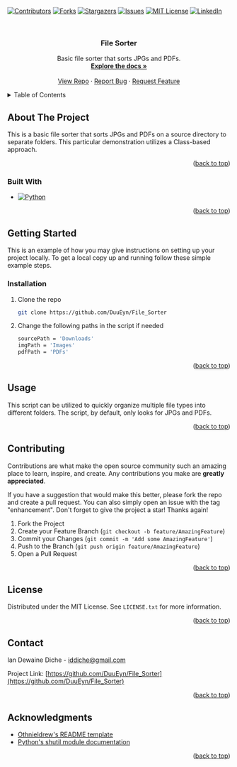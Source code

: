 <a name="readme-top"></a>

[![Contributors][contributors-shield]][contributors-url]
[![Forks][forks-shield]][forks-url]
[![Stargazers][stars-shield]][stars-url]
[![Issues][issues-shield]][issues-url]
[![MIT License][license-shield]][license-url]
[![LinkedIn][linkedin-shield]][linkedin-url]



<!-- PROJECT LOGO -->
<br />
<div align="center">
<h3 align="center">File Sorter</h3>

  <p align="center">
    Basic file sorter that sorts JPGs and PDFs. 
    <br />
    <a href="https://github.com/DuuEyn/File_Sorterr
"><strong>Explore the docs »</strong></a>
    <br />
    <br />
    <a href="https://github.com/DuuEyn/File_Sorterr
">View Repo</a>
    ·
    <a href="https://github.com/DuuEyn/File_Sorterr
/issues">Report Bug</a>
    ·
    <a href="https://github.com/DuuEyn/File_Sorterr
/issues">Request Feature</a>
  </p>
</div>



<!-- TABLE OF CONTENTS -->
<details>
  <summary>Table of Contents</summary>
  <ol>
    <li>
      <a href="#about-the-project">About The Project</a>
      <ul>
        <li><a href="#built-with">Built With</a></li>
      </ul>
    </li>
    <li>
      <a href="#getting-started">Getting Started</a>
      <ul>
        <li><a href="#prerequisites">Prerequisites</a></li>
        <li><a href="#installation">Installation</a></li>
      </ul>
    </li>
    <li><a href="#usage">Usage</a></li>
    <li><a href="#roadmap">Roadmap</a></li>
    <li><a href="#contributing">Contributing</a></li>
    <li><a href="#license">License</a></li>
    <li><a href="#contact">Contact</a></li>
    <li><a href="#acknowledgments">Acknowledgments</a></li>
  </ol>
</details>



<!-- ABOUT THE PROJECT -->
## About The Project

This is a basic file sorter that sorts JPGs and PDFs on a source directory to separate folders. This particular demonstration utilizes a Class-based approach.

<p align="right">(<a href="#readme-top">back to top</a>)</p>



### Built With

* [![Python][Python.org]][Python-url]

<p align="right">(<a href="#readme-top">back to top</a>)</p>



<!-- GETTING STARTED -->
## Getting Started

This is an example of how you may give instructions on setting up your project locally.
To get a local copy up and running follow these simple example steps.

### Installation

1. Clone the repo
   ```sh
   git clone https://github.com/DuuEyn/File_Sorter
   ```
2. Change the following paths in the script if needed
   ```sh
   sourcePath = 'Downloads'
   imgPath = 'Images'
   pdfPath = 'PDFs'
   ```

<p align="right">(<a href="#readme-top">back to top</a>)</p>



<!-- USAGE EXAMPLES -->
## Usage

This script can be utilized to quickly organize multiple file types into different folders. The script, by default, only looks for JPGs and PDFs.


<p align="right">(<a href="#readme-top">back to top</a>)</p>



<!-- CONTRIBUTING -->
## Contributing

Contributions are what make the open source community such an amazing place to learn, inspire, and create. Any contributions you make are **greatly appreciated**.

If you have a suggestion that would make this better, please fork the repo and create a pull request. You can also simply open an issue with the tag "enhancement".
Don't forget to give the project a star! Thanks again!

1. Fork the Project
2. Create your Feature Branch (`git checkout -b feature/AmazingFeature`)
3. Commit your Changes (`git commit -m 'Add some AmazingFeature'`)
4. Push to the Branch (`git push origin feature/AmazingFeature`)
5. Open a Pull Request

<p align="right">(<a href="#readme-top">back to top</a>)</p>



<!-- LICENSE -->
## License

Distributed under the MIT License. See `LICENSE.txt` for more information.

<p align="right">(<a href="#readme-top">back to top</a>)</p>



<!-- CONTACT -->
## Contact

Ian Dewaine Diche  - iddiche@gmail.com

Project Link: [https://github.com/DuuEyn/File_Sorter](https://github.com/DuuEyn/File_Sorter)

<p align="right">(<a href="#readme-top">back to top</a>)</p>



<!-- ACKNOWLEDGMENTS -->
## Acknowledgments

* [Othnieldrew's README template](https://github.com/othneildrew/Best-README-Template)
* [Python's shutil module documentation](https://docs.python.org/3/library/shutil.html)

<p align="right">(<a href="#readme-top">back to top</a>)</p>



<!-- MARKDOWN LINKS & IMAGES -->
<!-- https://www.markdownguide.org/basic-syntax/#reference-style-links -->
[contributors-shield]: https://img.shields.io/github/contributors/DuuEyn/File_Sorter.svg?style=for-the-badge
[contributors-url]: https://github.com/DuuEyn/File_Sorter/graphs/contributors
[forks-shield]: https://img.shields.io/github/forks/DuuEyn/File_Sorter.svg?style=for-the-badge
[forks-url]: https://github.com/DuuEyn/File_Sorter/network/members
[stars-shield]: https://img.shields.io/github/stars/DuuEyn/File_Sorter.svg?style=for-the-badge
[stars-url]: https://github.com/DuuEyn/File_Sorter/stargazers
[issues-shield]: https://img.shields.io/github/issues/DuuEyn/File_Sorter.svg?style=for-the-badge
[issues-url]: https://github.com/DuuEyn/File_Sorter/issues
[license-shield]: https://img.shields.io/github/license/DuuEyn/File_Sorter.svg?style=for-the-badge
[license-url]: https://github.com/DuuEyn/File_Sorter/blob/master/LICENSE.txt
[linkedin-shield]: https://img.shields.io/badge/-LinkedIn-black.svg?style=for-the-badge&logo=linkedin&colorB=555
[linkedin-url]: www.linkedin.com/in/ian-dewaine-diche-69406a2bb
[product-screenshot]: images/screenshot.png
[Python.org]: https://img.shields.io/badge/python-3670A0?style=for-the-badge&logo=python&logoColor=ffdd54
[Python-url]: https://www.python.org/
